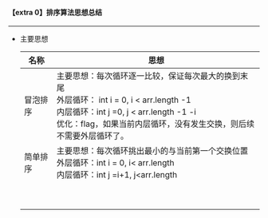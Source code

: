 #### 【extra 0】排序算法思想总结

-----------------

* 主要思想

  | 名称     | 思想                                                         |
  | -------- | ------------------------------------------------------------ |
  | 冒泡排序 | 主要思想：每次循环逐一比较，保证每次最大的换到末尾<br />外层循环： int i = 0,  i < arr.length -1 <br />内层循环：int j =0, j < arr.length -1 -i <br />优化：flag，如果当前内层循环，没有发生交换，则后续不需要外层循环了。 |
  | 简单排序 | 主要思想：每次循环挑出最小的与当前第一个交换位置<br />外层循环：int i = 0, i< arr.length<br />内层循环：int j =i+1, j<arr.length |
  |          |                                                              |
  |          |                                                              |
  |          |                                                              |
  |          |                                                              |
  |          |                                                              |
  |          |                                                              |
  |          |                                                              |
  |          |                                                              |
  |          |                                                              |

  

  
